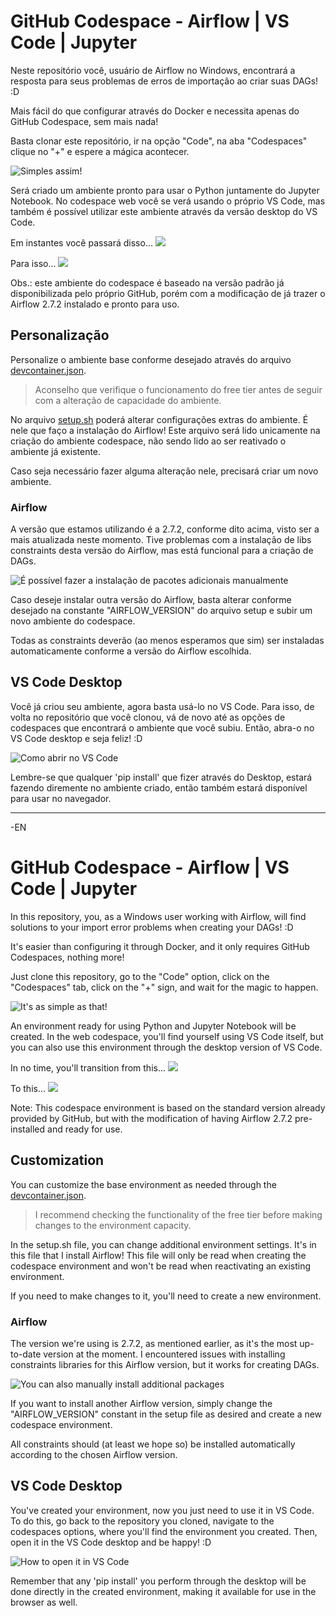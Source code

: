 # GitHub Codespace - Airflow | VS Code | Jupyter

Neste repositório você, usuário de Airflow no Windows, encontrará a resposta para seus problemas de erros de importação ao criar suas DAGs! :D

Mais fácil do que configurar através do Docker e necessita apenas do GitHub Codespace, sem mais nada!

Basta clonar este repositório, ir na opção "Code", na aba "Codespaces" clique no "+" e espere a mágica acontecer.

![Simples assim!](https://i.ibb.co/ccfLp97/image.png)

Será criado um ambiente pronto para usar o Python juntamente do Jupyter Notebook. No codespace web você se verá usando o próprio VS Code, mas também é possível utilizar este ambiente através da versão desktop do VS Code.


Em instantes você passará disso...
![](https://i.ibb.co/h2snBZ2/msg1848452665-421.jpg)

Para isso...
![](https://i.ibb.co/c2v9f18/msg1848452665-422.jpg)

Obs.: este ambiente do codespace é baseado na versão padrão já disponibilizada pelo próprio GitHub, porém com a modificação de já trazer o Airflow 2.7.2 instalado e pronto para uso.

## Personalização

Personalize o ambiente base conforme desejado através do arquivo [devcontainer.json](https://github.com/alec-muller/codespace-jupyter/blob/master/.devcontainer/devcontainer.json).

>Aconselho que verifique o funcionamento do free tier antes de seguir com a alteração de capacidade do ambiente.

No arquivo [setup.sh](https://github.com/alec-muller/codespace-jupyter/blob/master/.devcontainer/setup.sh) poderá alterar configurações extras do ambiente. É nele que faço a instalação do Airflow!
Este arquivo será lido unicamente na criação do ambiente codespace, não sendo lido ao ser reativado o ambiente já existente.

Caso seja necessário fazer alguma alteração nele, precisará criar um novo ambiente.

### Airflow

A versão que estamos utilizando é a 2.7.2, conforme dito acima, visto ser a mais atualizada neste momento.
Tive problemas com a instalação de libs constraints desta versão do Airflow, mas está funcional para a criação de DAGs.

![É possível fazer a instalação de pacotes adicionais manualmente](https://i.ibb.co/cLM6T52/msg1848452665-423.jpg "É possível fazer a instalação de pacotes adicionais manualmente")

Caso deseje instalar outra versão do Airflow, basta alterar conforme desejado na constante "AIRFLOW_VERSION" do arquivo setup e subir um novo ambiente do codespace.

Todas as constraints deverão (ao menos esperamos que sim) ser instaladas automaticamente conforme a versão do Airflow escolhida.

## VS Code Desktop

Você já criou seu ambiente, agora basta usá-lo no VS Code. Para isso, de volta no repositório que você clonou, vá de novo até as opções de codespaces que encontrará o ambiente que você subiu. Então, abra-o no VS Code desktop e seja feliz! :D

![Como abrir no VS Code](https://i.ibb.co/5jMFxRy/Captura-de-tela-2023-11-03-175018.png)

Lembre-se que qualquer 'pip install' que fizer através do Desktop, estará fazendo diremente no ambiente criado, então também estará disponível para usar no navegador.

-------------------------
-EN
# GitHub Codespace - Airflow | VS Code | Jupyter

In this repository, you, as a Windows user working with Airflow, will find solutions to your import error problems when creating your DAGs! :D

It's easier than configuring it through Docker, and it only requires GitHub Codespaces, nothing more!

Just clone this repository, go to the "Code" option, click on the "Codespaces" tab, click on the "+" sign, and wait for the magic to happen.

![It's as simple as that!](https://i.ibb.co/ccfLp97/image.png "It's as simple as that!")


An environment ready for using Python and Jupyter Notebook will be created. In the web codespace, you'll find yourself using VS Code itself, but you can also use this environment through the desktop version of VS Code.

In no time, you'll transition from this...
![](https://i.ibb.co/h2snBZ2/msg1848452665-421.jpg)

To this...
![](https://i.ibb.co/c2v9f18/msg1848452665-422.jpg)


Note: This codespace environment is based on the standard version already provided by GitHub, but with the modification of having Airflow 2.7.2 pre-installed and ready for use.

## Customization

You can customize the base environment as needed through the [devcontainer.json](https://github.com/alec-muller/codespace-jupyter/blob/master/.devcontainer/devcontainer.json).

>I recommend checking the functionality of the free tier before making changes to the environment capacity.

In the setup.sh file, you can change additional environment settings. It's in this file that I install Airflow!
This file will only be read when creating the codespace environment and won't be read when reactivating an existing environment.

If you need to make changes to it, you'll need to create a new environment.

### Airflow

The version we're using is 2.7.2, as mentioned earlier, as it's the most up-to-date version at the moment.
I encountered issues with installing constraints libraries for this Airflow version, but it works for creating DAGs.

![You can also manually install additional packages](https://i.ibb.co/cLM6T52/msg1848452665-423.jpg "You can also manually install additional packages")

If you want to install another Airflow version, simply change the "AIRFLOW_VERSION" constant in the setup file as desired and create a new codespace environment.

All constraints should (at least we hope so) be installed automatically according to the chosen Airflow version.

## VS Code Desktop

You've created your environment, now you just need to use it in VS Code. To do this, go back to the repository you cloned, navigate to the codespaces options, where you'll find the environment you created. Then, open it in the VS Code desktop and be happy! :D

![How to open it in VS Code](https://i.ibb.co/5jMFxRy/Captura-de-tela-2023-11-03-175018.png "How to open it in VS Code")

Remember that any 'pip install' you perform through the desktop will be done directly in the created environment, making it available for use in the browser as well.
